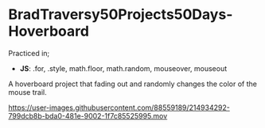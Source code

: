 # BradTraversy50Projects50Days-Hoverboard
Practiced in;
   *  __JS__: .for, .style, math.floor, math.random, mouseover, mouseout

A hoverboard project that fading out and randomly changes the color of the mouse trail.

https://user-images.githubusercontent.com/88559189/214934292-799dcb8b-bda0-481e-9002-1f7c85525995.mov

